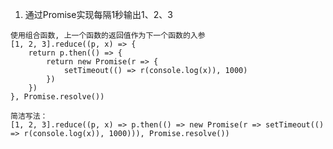 <!--
 * @Author: your name
 * @Date: 2022-02-28 09:57:12
 * @LastEditTime: 2022-02-28 10:49:49
 * @LastEditors: your name
 * @Description: 打开koroFileHeader查看配置 进行设置: https://github.com/OBKoro1/koro1FileHeader/wiki/%E9%85%8D%E7%BD%AE
 * @FilePath: /fe_interview/js/Promise系列.md
-->
1. 通过Promise实现每隔1秒输出1、2、3
```
使用组合函数, 上一个函数的返回值作为下一个函数的入参
[1, 2, 3].reduce((p, x) => {
    return p.then(() => {
        return new Promise(r => {
            setTimeout(() => r(console.log(x)), 1000)
        })
    })
}, Promise.resolve())

简洁写法：
[1, 2, 3].reduce((p, x) => p.then(() => new Promise(r => setTimeout(() => r(console.log(x)), 1000))), Promise.resolve())
```
